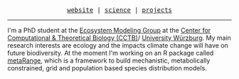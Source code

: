 <p align="center">
  <samp>
    <a href="https://srfall.github.io">website</a> |
    <a href=https://metarange.github.io/metaRange/>science</a> |
    <a href=https://srfall.github.io/NaturalHeritage.html>projects</a>
  </samp>
</p>

---

I'm a PhD student at the [Ecosystem Modeling Group](https://www.biozentrum.uni-wuerzburg.de/cctb/research/ecosystem-modeling/) at the [Center for Computational & Theoretical Biology (CCTB)](https://www.biozentrum.uni-wuerzburg.de/cctb/cctb/)/ [University Würzburg](https://www.uni-wuerzburg.de). My main research interests are ecology and the impacts climate change will have on future biodiversity. At the moment I'm working on an R package called [metaRange](https://metarange.github.io/metaRange/), which is a framework to build mechanistic, metabolically constrained, grid and population based species distribution models.


